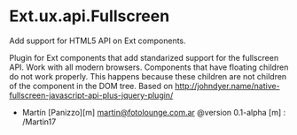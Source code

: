 Ext.ux.api.Fullscreen
=====================

Add support for HTML5 API on Ext components.

Plugin for Ext components that add standarized support for the fullscreen API. 
Work with all modern browsers.
Components that have floating children do not work properly. 
This happens because these children are not children of the component in the DOM tree.
Based on http://johndyer.name/native-fullscreen-javascript-api-plus-jquery-plugin/

* Martín [Panizzo][m] <martin@fotolounge.com.ar>
  @version 0.1-alpha
 [m] : /Martin17
